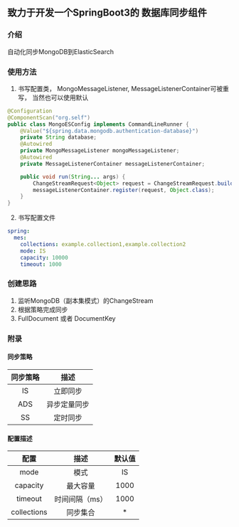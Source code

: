 ## 致力于开发一个SpringBoot3的 数据库同步组件

### 介绍
自动化同步MongoDB到ElasticSearch

### 使用方法
1. 书写配置类， MongoMessageListener, MessageListenerContainer可被重写， 当然也可以使用默认
```java
@Configuration
@ComponentScan("org.self")
public class MongoESConfig implements CommandLineRunner {
    @Value("${spring.data.mongodb.authentication-database}")
    private String database;
    @Autowired
    private MongoMessageListener mongoMessageListener;
    @Autowired
    private MessageListenerContainer messageListenerContainer;

    public void run(String... args) {
        ChangeStreamRequest<Object> request = ChangeStreamRequest.builder(mongoMessageListener).database(database).build();
        messageListenerContainer.register(request, Object.class);
    }
}
```
2. 书写配置文件
```yaml
spring:
  mes:
    collections: example.collection1,example.collection2
    mode: IS
    capacity: 10000
    timeout: 1000
```

### 创建思路
1. 监听MongoDB（副本集模式）的ChangeStream
2. 根据策略完成同步
3. FullDocument 或者 DocumentKey

### 附录
#### 同步策略
| 同步策略 |   描述   |
|:----:|:------:|
|  IS  |  立即同步  |
| ADS  | 异步定量同步 |
|  SS  |  定时同步  |

#### 配置描述
|     配置      |    描述    | 默认值  |
|:-----------:|:--------:|:----:|
|    mode     |    模式    |  IS  |
|  capacity   |   最大容量   | 1000 |
|   timeout   | 时间间隔（ms） | 1000 |
| collections |   同步集合   |  *   |